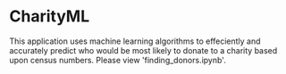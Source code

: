 # CharityML
This application uses machine learning algorithms to effeciently and accurately predict who would be most likely to donate to a charity based upon census numbers. 
Please view 'finding_donors.ipynb'.
